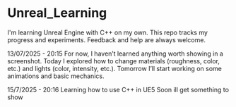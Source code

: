 # Unreal_Learning
I'm learning Unreal Engine with C++ on my own. This repo tracks my progress and experiments. Feedback and help are always welcome.

13/07/2025 - 20:15
For now, I haven’t learned anything worth showing in a screenshot.
Today I explored how to change materials (roughness, color, etc.) and lights (color, intensity, etc.).
Tomorrow I’ll start working on some animations and basic mechanics.

15/7/2025 - 20:16
Learning how to use C++ in UE5
Soon ill get something to show
